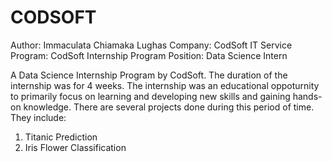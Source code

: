 # CODSOFT
 Author: Immaculata Chiamaka Lughas
 Company: CodSoft IT Service
 Program: CodSoft Internship Program
 Position: Data Science Intern

 A Data Science Internship Program by CodSoft.
 The duration of the internship was for 4 weeks.
 The internship was an educational oppoturnity to primarily focus on learning and developing new skills and gaining hands-on knowledge.
 There are several projects done during this period of time. They include:
 1. Titanic Prediction
 2. Iris Flower Classification

